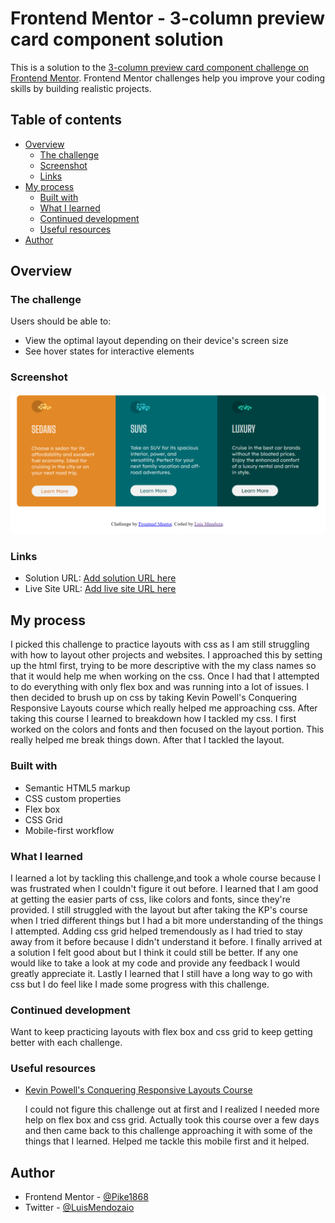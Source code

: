 # Frontend Mentor - 3-column preview card component solution

This is a solution to the [3-column preview card component challenge on Frontend Mentor](https://www.frontendmentor.io/challenges/3column-preview-card-component-pH92eAR2-). Frontend Mentor challenges help you improve your coding skills by building realistic projects. 

## Table of contents

- [Overview](#overview)
  - [The challenge](#the-challenge)
  - [Screenshot](#screenshot)
  - [Links](#links)
- [My process](#my-process)
  - [Built with](#built-with)
  - [What I learned](#what-i-learned)
  - [Continued development](#continued-development)
  - [Useful resources](#useful-resources)
- [Author](#author)



## Overview

### The challenge

Users should be able to:

- View the optimal layout depending on their device's screen size
- See hover states for interactive elements

### Screenshot

![](./images/3-col-cards-solution-img.png)

### Links

- Solution URL: [Add solution URL here](https://github.com/Pike1868/3-column-preview-card-component-main)
- Live Site URL: [Add live site URL here](https://pike1868.github.io/3-column-preview-card-component-main/)

## My process
I picked this challenge to practice layouts with css as I am still struggling with how to layout other projects and websites. I approached this by setting up the html first, trying to be more descriptive with the my class names so that it would help me when working on the css. Once I had that I attempted to do everything with only flex box and was running into a lot of issues. I then decided to brush up on css by taking Kevin Powell's Conquering Responsive Layouts course which really helped me approaching css. After taking this course I learned to breakdown how I tackled my css. I first worked on the colors and fonts and then focused on the layout portion. This really helped me break things down. After that I tackled the layout. 

### Built with

- Semantic HTML5 markup
- CSS custom properties
- Flex box
- CSS Grid
- Mobile-first workflow


### What I learned
I learned a lot by tackling this challenge,and took a whole course because I was frustrated when I couldn't figure it out before. I learned that I am good at getting the easier parts of css, like colors and fonts, since they're provided. I still struggled with the layout but after taking the KP's course when I tried different things but I had a bit more understanding of the things I attempted. Adding css grid helped tremendously as I had tried to stay away from it before because I didn't understand it before. I finally arrived at a solution I felt good about but I think it could still be better. If any one would like to take a look at my code and provide any feedback I would greatly appreciate it. Lastly I learned that I still have a long way to go with css but I do feel like I made some progress with this challenge.



### Continued development

Want to keep practicing layouts with flex box and css grid to keep getting better with each challenge.

### Useful resources

- [Kevin Powell's Conquering Responsive Layouts Course](https://courses.kevinpowell.co/)

  I could not figure this challenge out at first and I realized I needed more help on flex box and css grid. Actually took this course over a few days and then came back to this challenge approaching it with some of the things that I learned. Helped me tackle this mobile first and it helped.

## Author

- Frontend Mentor - [@Pike1868](https://www.frontendmentor.io/profile/Pike1868)
- Twitter - [@LuisMendozaio](https://twitter.com/LuisMendozaio)



